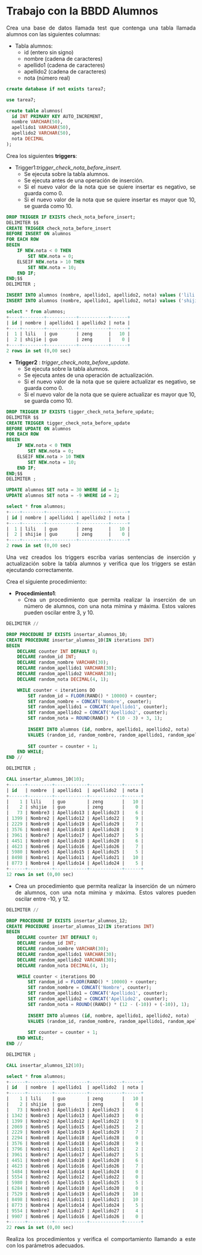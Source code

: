 <div align="justify">

# Trabajo con la BBDD Alumnos

Crea una base de datos llamada test que contenga una tabla llamada alumnos con las siguientes columnas:

- Tabla alumnos:
  - id (entero sin signo)
  - nombre (cadena de caracteres)
  - apellido1 (cadena de caracteres)
  - apellido2 (cadena de caracteres)
  - nota (número real)

```sql
create database if not exists tarea7;

use tarea7;

create table alumnos(
  id INT PRIMARY KEY AUTO_INCREMENT,
  nombre VARCHAR(50),
  apellido1 VARCHAR(50),
  apellido2 VARCHAR(50),
  nota DECIMAL
);
```

Crea los siguientes __triggers__:
- Trigger1:_trigger_check_nota_before_insert_.
  - Se ejecuta sobre la tabla alumnos.
  - Se ejecuta antes de una operación de inserción.
  - Si el nuevo valor de la nota que se quiere insertar es negativo, se guarda como 0.
  - Si el nuevo valor de la nota que se quiere insertar es mayor que 10, se guarda como 10.
  
```sql
DROP TRIGGER IF EXISTS check_nota_before_insert;
DELIMITER $$
CREATE TRIGGER check_nota_before_insert
BEFORE INSERT ON alumnos
FOR EACH ROW
BEGIN
    IF NEW.nota < 0 THEN
        SET NEW.nota = 0;
    ELSEIF NEW.nota > 10 THEN
        SET NEW.nota = 10;
    END IF;
END;$$
DELIMITER ;
```

```sql
INSERT INTO alumnos (nombre, apellido1, apellido2, nota) values ('lili', 'guo', 'zeng', '30');
INSERT INTO alumnos (nombre, apellido1, apellido2, nota) values ('shijie', 'guo', 'zeng', '-5');

select * from alumnos;
+----+--------+-----------+-----------+------+
| id | nombre | apellido1 | apellido2 | nota |
+----+--------+-----------+-----------+------+
|  1 | lili   | guo       | zeng      |   10 |
|  2 | shijie | guo       | zeng      |    0 |
+----+--------+-----------+-----------+------+
2 rows in set (0,00 sec)
```

- __Trigger2__ : _trigger_check_nota_before_update_.
  - Se ejecuta sobre la tabla alumnos.
  - Se ejecuta antes de una operación de actualización.
  - Si el nuevo valor de la nota que se quiere actualizar es negativo, se guarda como 0.
  - Si el nuevo valor de la nota que se quiere actualizar es mayor que 10, se guarda como 10.

```sql
DROP TRIGGER IF EXISTS tigger_check_nota_before_update;
DELIMITER $$
CREATE TRIGGER tigger_check_nota_before_update
BEFORE UPDATE ON alumnos
FOR EACH ROW
BEGIN
    IF NEW.nota < 0 THEN
        SET NEW.nota = 0;
    ELSEIF NEW.nota > 10 THEN
        SET NEW.nota = 10;
    END IF;
END;$$
DELIMITER ;
```

```sql
UPDATE alumnos SET nota = 30 WHERE id = 1;
UPDATE alumnos SET nota = -9 WHERE id = 2;

select * from alumnos;
+----+--------+-----------+-----------+------+
| id | nombre | apellido1 | apellido2 | nota |
+----+--------+-----------+-----------+------+
|  1 | lili   | guo       | zeng      |   10 |
|  2 | shijie | guo       | zeng      |    0 |
+----+--------+-----------+-----------+------+
2 rows in set (0,00 sec)
```

Una vez creados los triggers escriba varias sentencias de inserción y actualización sobre la tabla alumnos y verifica que los triggers se están ejecutando correctamente.

Crea el siguiente procedimiento:
- __Procedimiento1__:
  - Crea un procedimiento que permita realizar la inserción de un número de alumnos, con una nota mímina y máxima. Estos valores pueden oscilar entre 3, y 10.

```sql
DELIMITER //

DROP PROCEDURE IF EXISTS insertar_alumnos_10;
CREATE PROCEDURE insertar_alumnos_10(IN iterations INT)
BEGIN
    DECLARE counter INT DEFAULT 0;
    DECLARE random_id INT;
    DECLARE random_nombre VARCHAR(30);
    DECLARE random_apellido1 VARCHAR(30);
    DECLARE random_apellido2 VARCHAR(30);
    DECLARE random_nota DECIMAL(4, 1);

    WHILE counter < iterations DO
        SET random_id = FLOOR(RAND() * 10000) + counter;
        SET random_nombre = CONCAT('Nombre', counter);
        SET random_apellido1 = CONCAT('Apellido1', counter);
        SET random_apellido2 = CONCAT('Apellido2', counter);
        SET random_nota = ROUND(RAND() * (10 - 3) + 3, 1);
        
        INSERT INTO alumnos (id, nombre, apellido1, apellido2, nota) 
        VALUES (random_id, random_nombre, random_apellido1, random_apellido2, random_nota);
        
        SET counter = counter + 1;
    END WHILE;
END //

DELIMITER ;
```

```sql
CALL insertar_alumnos_10(10);
+------+---------+------------+------------+------+
| id   | nombre  | apellido1  | apellido2  | nota |
+------+---------+------------+------------+------+
|    1 | lili    | guo        | zeng       |   10 |
|    2 | shijie  | guo        | zeng       |    0 |
|   73 | Nombre3 | Apellido13 | Apellido23 |    6 |
| 1399 | Nombre2 | Apellido12 | Apellido22 |    9 |
| 2229 | Nombre9 | Apellido19 | Apellido29 |    7 |
| 3576 | Nombre8 | Apellido18 | Apellido28 |    9 |
| 3961 | Nombre7 | Apellido17 | Apellido27 |    5 |
| 4451 | Nombre0 | Apellido10 | Apellido20 |    6 |
| 4623 | Nombre6 | Apellido16 | Apellido26 |    7 |
| 5980 | Nombre5 | Apellido15 | Apellido25 |    5 |
| 8498 | Nombre1 | Apellido11 | Apellido21 |   10 |
| 8773 | Nombre4 | Apellido14 | Apellido24 |    5 |
+------+---------+------------+------------+------+
12 rows in set (0,00 sec)
```
  - Crea un procedimiento que permita realizar la inserción de un número de alumnos, con una nota mímina y máxima. Estos valores pueden oscilar entre -10, y 12.

```sql
DELIMITER //

DROP PROCEDURE IF EXISTS insertar_alumnos_12;
CREATE PROCEDURE insertar_alumnos_12(IN iterations INT)
BEGIN
    DECLARE counter INT DEFAULT 0;
    DECLARE random_id INT;
    DECLARE random_nombre VARCHAR(30);
    DECLARE random_apellido1 VARCHAR(30);
    DECLARE random_apellido2 VARCHAR(30);
    DECLARE random_nota DECIMAL(4, 1);

    WHILE counter < iterations DO
        SET random_id = FLOOR(RAND() * 10000) + counter;
        SET random_nombre = CONCAT('Nombre', counter);
        SET random_apellido1 = CONCAT('Apellido1', counter);
        SET random_apellido2 = CONCAT('Apellido2', counter);
        SET random_nota = ROUND((RAND() * (12 - (-10)) + (-10)), 1);
        
        INSERT INTO alumnos (id, nombre, apellido1, apellido2, nota) 
        VALUES (random_id, random_nombre, random_apellido1, random_apellido2, random_nota);
        
        SET counter = counter + 1;
    END WHILE;
END //

DELIMITER ;
```

```SQL
CALL insertar_alumnos_12(10);

select * from alumnos;
+------+---------+------------+------------+------+
| id   | nombre  | apellido1  | apellido2  | nota |
+------+---------+------------+------------+------+
|    1 | lili    | guo        | zeng       |   10 |
|    2 | shijie  | guo        | zeng       |    0 |
|   73 | Nombre3 | Apellido13 | Apellido23 |    6 |
| 1342 | Nombre3 | Apellido13 | Apellido23 |    0 |
| 1399 | Nombre2 | Apellido12 | Apellido22 |    9 |
| 2069 | Nombre5 | Apellido15 | Apellido25 |    2 |
| 2229 | Nombre9 | Apellido19 | Apellido29 |    7 |
| 2294 | Nombre8 | Apellido18 | Apellido28 |    0 |
| 3576 | Nombre8 | Apellido18 | Apellido28 |    9 |
| 3796 | Nombre1 | Apellido11 | Apellido21 |    2 |
| 3961 | Nombre7 | Apellido17 | Apellido27 |    5 |
| 4451 | Nombre0 | Apellido10 | Apellido20 |    6 |
| 4623 | Nombre6 | Apellido16 | Apellido26 |    7 |
| 5484 | Nombre4 | Apellido14 | Apellido24 |    0 |
| 5554 | Nombre2 | Apellido12 | Apellido22 |    0 |
| 5980 | Nombre5 | Apellido15 | Apellido25 |    5 |
| 6284 | Nombre0 | Apellido10 | Apellido20 |    0 |
| 7529 | Nombre9 | Apellido19 | Apellido29 |   10 |
| 8498 | Nombre1 | Apellido11 | Apellido21 |   10 |
| 8773 | Nombre4 | Apellido14 | Apellido24 |    5 |
| 9554 | Nombre7 | Apellido17 | Apellido27 |    4 |
| 9907 | Nombre6 | Apellido16 | Apellido26 |    0 |
+------+---------+------------+------------+------+
22 rows in set (0,00 sec)
```

Realiza los procedimientos y verifica el comportamiento llamando a este con los parámetros adecuados.

</div>
